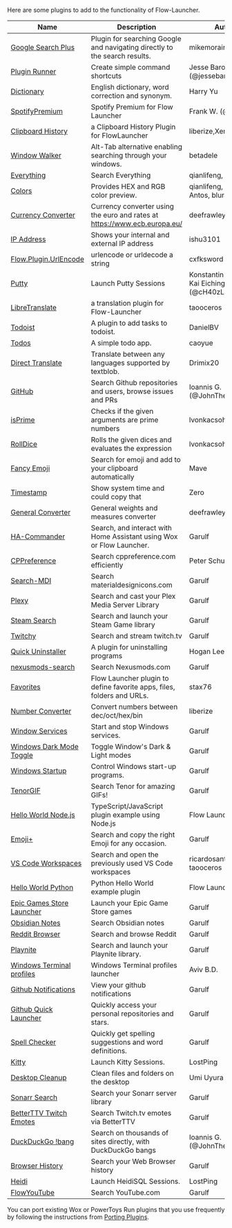 Here are some plugins to add to the functionality of Flow-Launcher.

<!--START_SECTION:plugin-->
|                                             Name                                             |                               Description                                |                    Author                    |Version|
|----------------------------------------------------------------------------------------------|--------------------------------------------------------------------------|----------------------------------------------|-------|
|[Google Search Plus](https://github.com/jjw24/Wox.Plugin.GoogleSearch)                        |Plugin for searching Google and navigating directly to the search results.|mikemorain                                    |1.0.3  |
|[Plugin Runner](https://github.com/jjw24/Wox.Plugin.Runner)                                   |Create simple command shortcuts                                           |Jesse Barocio (@jessebarocio)                 |2.2.3  |
|[Dictionary](https://github.com/harrynull/Flow.Launcher.Dictionary)                           |English dictionary, word correction and synonym.                          |Harry Yu                                      |2.2.3  |
|[SpotifyPremium](https://github.com/fow5040/Flow.Launcher.Plugin.SpotifyPremium)              |Spotify Premium for Flow Launcher                                         |Frank W. (@fow5040)                           |1.1.0  |
|[Clipboard History](https://github.com/liberize/Flow.Launcher.Plugin.ClipboardHistory)        |a Clipboard History Plugin for FlowLauncher                               |liberize,Xenolphthalein                       |1.1.1  |
|[Window Walker](https://www.windowwalker.com/)                                                |Alt-Tab alternative enabling searching through your windows.              |betadele                                      |2.0.2  |
|[Everything](https://github.com/Flow-Launcher/Flow.Launcher.Plugin.Everything)                |Search Everything                                                         |qianlifeng, orzfly                            |1.7.2  |
|[Colors](https://github.com/Flow-Launcher/Flow.Launcher.Plugin.Color)                         |Provides HEX and RGB color preview.                                       |qianlifeng, Vladimir Antos, bluray            |2.0.1  |
|[Currency Converter](https://github.com/deefrawley/Flow.Launcher.Plugin.Currency)             |Currency converter using the euro and rates at https://www.ecb.europa.eu/ |deefrawley                                    |1.2.2  |
|[IP Address](https://github.com/taooceros/Flow.Plugin.IPAddress)                              |Shows your internal and external IP address                               |ishu3101                                      |1.2.1  |
|[Flow.Plugin.UrlEncode](https://github.com/cxfksword/Wox.Plugin.UrlEncode)                    |urlencode or urldecode a string                                           |cxfksword                                     |1.0    |
|[Putty](https://github.com/jjw24/Flow.Launcher.Plugin.Putty)                                  |Launch Putty Sessions                                                     |Konstantin Zaitcev, Kai Eichinger (@cH40zLord)|2.1.3  |
|[LibreTranslate](https://github.com/taooceros/Flow.LibreTranslate)                            |a translation plugin for Flow-Launcher                                    |taooceros                                     |1.0.1  |
|[Todoist](https://github.com/jjw24/Wox.Plugin.Todoist)                                        |A plugin to add tasks to todoist.                                         |DanielBV                                      |2.0.0  |
|[Todos](https://github.com/jjw24/Wox.Plugin.Todos)                                            |A simple todo app.                                                        |caoyue                                        |2.0.1  |
|[Direct Translate](https://github.com/deefrawley/Flow.Launcher.Plugin.DirectTranslate)        |Translate between any languages supported by textblob.                    |Drimix20                                      |2.0.1  |
|[GitHub](https://github.com/JohnTheGr8/Flow.Plugin.Github)                                    |Search Github repositories and users, browse issues and PRs               |Ioannis G. (@JohnTheGr8)                      |1.2.2  |
|[isPrime](https://github.com/lvonkacsoh/Flow.Launcher.Plugin.IsPrime)                         |Checks if the given arguments are prime numbers                           |lvonkacsoh                                    |1.3.0  |
|[RollDice](https://github.com/lvonkacsoh/Flow.Launcher.RollDice)                              |Rolls the given dices and evaluates the expression                        |lvonkacsoh                                    |1.0.1  |
|[Fancy Emoji](https://github.com/Ma-ve/Flow.Launcher.Plugin.FancyEmoji)                       |Search for emoji and add to your clipboard automatically                  |Mave                                          |1.0.7  |
|[Timestamp](https://github.com/Garulf/Flow.Launcher.Plugin.Timestamp)                         |Show system time and could copy that                                      |Zero <Zeroto521>                              |1.0.8  |
|[General Converter](https://github.com/deefrawley/Flow.Launcher.Plugin.GenConvert)            |General weights and measures converter                                    |deefrawley                                    |1.1.2  |
|[HA-Commander](https://github.com/Garulf/HA-Commander)                                        |Search, and interact with Home Assistant using Wox or Flow Launcher.      |Garulf                                        |3.1.0  |
|[CPPreference](https://github.com/peterschussheim/CPPreference-flow-plugin)                   |Search cppreference.com efficiently                                       |Peter Schussheim                              |1.0.1  |
|[Search-MDI](https://github.com/Garulf/Search-MDI)                                            |Search materialdesignicons.com                                            |Garulf                                        |3.0.3  |
|[Plexy](https://github.com/Garulf/plexy)                                                      |Search and cast your Plex Media Server Library                            |Garulf                                        |0.5.3  |
|[Steam Search](https://github.com/Garulf/Steam-Search)                                        |Search and launch your Steam Game library                                 |Garulf                                        |3.2.1  |
|[Twitchy](https://github.com/Garulf/twitchy)                                                  |Search and stream twitch.tv                                               |Garulf                                        |2.1.0  |
|[Quick Uninstaller](https://github.com/jjw24/Wox.Plugin.QuickUninstaller)                     |A plugin for uninstalling programs                                        |Hogan Lee                                     |2.0.0  |
|[nexusmods-search](https://github.com/Garulf/nexusmods-search)                                |Search Nexusmods.com                                                      |Garulf                                        |0.2.2  |
|[Favorites](https://github.com/stax76/Flow.Launcher.Plugin.Favorites)                         |Flow Launcher plugin to define favorite apps, files, folders and URLs.    |stax76                                        |1.4    |
|[Number Converter](https://github.com/liberize/Flow.Launcher.Plugin.NumberConverter)          |Convert numbers between dec/oct/hex/bin                                   |liberize                                      |1.0.1  |
|[Window Services](https://github.com/Garulf/window-services)                                  |Start and stop Windows services.                                          |Garulf                                        |1.1.4  |
|[Windows Dark Mode Toggle](https://github.com/Garulf/windows-dark-mode-toggle)                |Toggle Window's Dark & Light modes                                        |Garulf                                        |1.0.3  |
|[Windows Startup](https://github.com/Garulf/Windows-Startup)                                  |Control Windows start-up programs.                                        |Garulf                                        |1.0.2  |
|[TenorGIF](https://github.com/Garulf/TenorGIF)                                                |Search Tenor for amazing GIFs!                                            |Garulf                                        |1.1.2  |
|[Hello World Node.js](https://github.com/Flow-Launcher/Flow.Launcher.Plugin.HelloWorldNodeJS) |TypeScript/JavaScript plugin example using Node.js                        |Flow Launcher                                 |1.0.0  |
|[Emoji+](https://github.com/Garulf/emoji-plus)                                                |Search and copy the right Emoji for any occasion.                         |Garulf                                        |1.4.3  |
|[VS Code Workspaces](https://github.com/taooceros/Flow.Plugin.VSCodeWorkspace)                |Search and open the previously used VS Code workspaces                    |ricardosantos9521, taooceros                  |1.1.1  |
|[Hello World Python](https://github.com/Flow-Launcher/Flow.Launcher.Plugin.HelloWorldPython)  |Python Hello World example plugin                                         |Flow Launcher                                 |1.0.0  |
|[Epic Games Store Launcher](https://github.com/Garulf/Epic-Games-Store-Launcher)              |Launch your Epic Game Store games                                         |Garulf                                        |1.0.3  |
|[Obsidian Notes](https://github.com/Garulf/obsidian-notes)                                    |Search Obsidian notes                                                     |Garulf                                        |1.0.1  |
|[Reddit Browser](https://github.com/Garulf/reddit-browser)                                    |Search and browse Reddit                                                  |Garulf                                        |1.0.2  |
|[Playnite](https://github.com/Garulf/playnite-plugin)                                         |Search and launch your Playnite library.                                  |Garulf                                        |1.5.1  |
|[Windows Terminal profiles](https://github.com/paradox00/Flow.Launcher.Plugin.WindowsTerminal)|Windows Terminal profiles launcher                                        |Aviv B.D.                                     |0.0.8  |
|[Github Notifications](https://github.com/Garulf/github-notifications)                        |View your github notifications                                            |Garulf                                        |1.0.5  |
|[Github Quick Launcher](https://github.com/Garulf/github-quick-launcher)                      |Quickly access your personal repositories and stars.                      |Garulf                                        |1.3.0  |
|[Spell Checker](https://github.com/Garulf/spell-checker)                                      |Quickly get spelling suggestions and word definitions.                    |Garulf                                        |0.0.5  |
|[Kitty](https://github.com/lostping/Flow.Launcher.Plugin.Kitty)                               |Launch Kitty Sessions.                                                    |LostPing                                      |1.0.6  |
|[Desktop Cleanup](https://github.com/umi-uyura/Flow.Launcher.Plugin.DesktopCleanup)           |Clean files and folders on the desktop                                    |Umi Uyura                                     |1.0.1  |
|[Sonarr Search](https://github.com/Garulf/sonarr-search)                                      |Search your Sonarr server library                                         |Garulf                                        |0.1.0  |
|[BetterTTV Twitch Emotes](https://github.com/Garulf/Betterttv-twitch-emotes)                  |Search Twitch.tv emotes via BetterTTV                                     |Garulf                                        |0.0.2  |
|[DuckDuckGo !bang](https://github.com/JohnTheGr8/Flow.Plugin.Bang)                            |Search on thousands of sites directly, with DuckDuckGo bangs              |Ioannis G. (@JohnTheGr8)                      |1.2.0  |
|[Browser History](https://github.com/Garulf/browser-history)                                  |Search your Web Browser history                                           |Garulf                                        |0.0.3  |
|[Heidi](https://github.com/lostping/Flow.Launcher.Plugin.Heidi)                               |Launch HeidiSQL Sessions.                                                 |LostPing                                      |1.0.0  |
|[FlowYouTube](https://github.com/Garulf/FlowYouTube)                                          |Search YouTube.com                                                        |Garulf                                        |0.1.2  |

<!--END_SECTION:plugin-->

You can port existing Wox or PowerToys Run plugins that you use frequently by following the instructions from [Porting Plugins](https://flow-launcher.github.io/docs/#/port-plugins).

